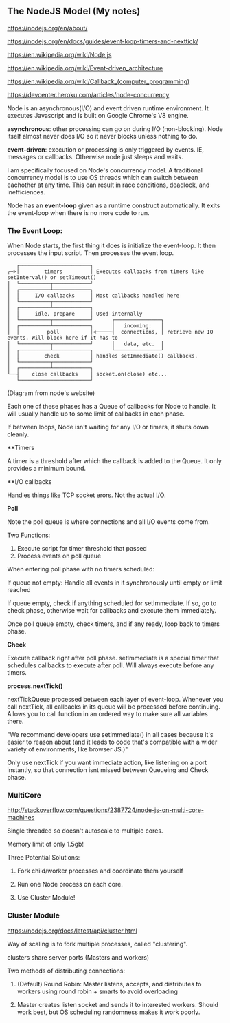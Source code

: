 ## The NodeJS Model (My notes)
https://nodejs.org/en/about/

https://nodejs.org/en/docs/guides/event-loop-timers-and-nexttick/

https://en.wikipedia.org/wiki/Node.js

https://en.wikipedia.org/wiki/Event-driven_architecture

https://en.wikipedia.org/wiki/Callback_(computer_programming)

https://devcenter.heroku.com/articles/node-concurrency

Node is an asynchronous(I/O) and event driven runtime environment. It executes Javascript and is built on Google Chrome's V8 engine.

**asynchronous**: other processing can go on during I/O (non-blocking). Node itself almost never does I/O so it never blocks unless nothing to do.

**event-driven**: execution or processing is only triggered by events. IE, messages or callbacks. Otherwise node just sleeps and waits.

I am specifically focused on Node's concurrency model. A traditional concurrency model is to use OS threads which can switch between eachother at any time. This can result in race conditions, deadlock, and inefficiences. 

Node has an **event-loop** given as a runtime construct automatically. It exits the event-loop when there is no more code to run.

### The Event Loop:

When Node starts, the first thing it does is initialize the event-loop. It then processes the input script. Then processes the event loop.

```
   ┌───────────────────────┐
┌─>│        timers         │ Executes callbacks from timers like setInterval() or setTimeout()
│  └──────────┬────────────┘
│  ┌──────────┴────────────┐
│  │     I/O callbacks     │ Most callbacks handled here
│  └──────────┬────────────┘
│  ┌──────────┴────────────┐
│  │     idle, prepare     │ Used internally
│  └──────────┬────────────┘      ┌───────────────┐
│  ┌──────────┴────────────┐      │   incoming:   │
│  │         poll          │<─────┤  connections, │ retrieve new IO events. Will block here if it has to
│  └──────────┬────────────┘      │   data, etc.  │
│  ┌──────────┴────────────┐      └───────────────┘
│  │        check          │ handles setImmediate() callbacks.
│  └──────────┬────────────┘
│  ┌──────────┴────────────┐
└──┤    close callbacks    │ socket.on(close) etc...
   └───────────────────────┘
```
(Diagram from node's website)
   
Each one of these phases has a Queue of callbacks for Node to handle. It will usually handle up to some limit of callbacks in each phase.

If between loops, Node isn't waiting for any I/O or timers, it shuts down cleanly.

**Timers

A timer is a threshold after which the callback is added to the Queue. It only provides a minimum bound.

**I/O callbacks

Handles things like TCP socket erors. Not the actual I/O.

**Poll**

Note the poll queue is where connections and all I/O events come from.

Two Functions:
1. Execute script for timer threshold that passed
2. Process events on poll queue

When entering poll phase with no timers scheduled:

If queue not empty: Handle all events in it synchronously until empty or limit reached

If queue empty, check if anything scheduled for setImmediate. If so, go to check phase, otherwise wait for callbacks and execute them immediately.

Once poll queue empty, check timers, and if any ready, loop back to timers phase.

**Check**

Execute callback right after poll phase. setImmediate is a special timer that schedules callbacks to execute after poll. Will always execute before any timers.

**process.nextTick()**

nextTickQueue processed between each layer of event-loop. Whenever you call nextTick, all callbacks in its queue will be processed before continuing. Allows you to call function in an ordered way to make sure all variables there.

"We recommend developers use setImmediate() in all cases because it's easier to reason about (and it leads to code that's compatible with a wider variety of environments, like browser JS.)"

Only use nextTick if you want immediate action, like listening on a port instantly, so that connection isnt missed between Queueing and Check phase.

### MultiCore

http://stackoverflow.com/questions/2387724/node-js-on-multi-core-machines

Single threaded so doesn't autoscale to multiple cores. 

Memory limit of only 1.5gb!


Three Potential Solutions:

1. Fork child/worker processes and coordinate them yourself

2. Run one Node process on each core. 

3. Use Cluster Module!

### Cluster Module

https://nodejs.org/docs/latest/api/cluster.html

Way of scaling is to fork multiple processes, called "clustering".

clusters share server ports (Masters and workers)

Two methods of distributing connections:

1. (Default) Round Robin: Master listens, accepts, and distributes to workers using round robin + smarts to avoid overloading

2. Master creates listen socket and sends it to interested workers. Should work best, but OS scheduling randomness makes it work poorly.


